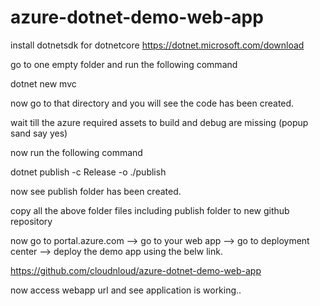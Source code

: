 # azure-dotnet-demo-web-app

install dotnetsdk for dotnetcore 
https://dotnet.microsoft.com/download

go to one empty folder and run the following command

dotnet new mvc

now go to that directory and you will see the code has been created.

wait till the azure required assets to build and debug are missing (popup sand say yes)


now run the following command

dotnet publish -c Release -o ./publish

now see publish folder has been created.



copy all the above folder files including publish folder to new github repository


now go to portal.azure.com --> go to your web app --> go to deployment center  --> deploy the demo app using the belw link.

https://github.com/cloudnloud/azure-dotnet-demo-web-app

now access webapp url and see application is working..
